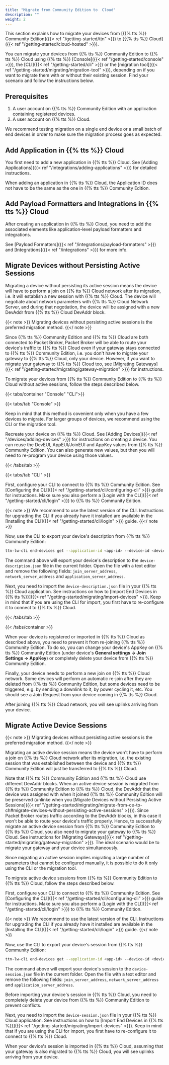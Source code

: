 ```yaml
---
title: "Migrate from Community Edition to  Cloud"
description: ""
weight: 2
---
```


This section explains how to migrate your devices from [{{% tts %}} Community Edition]({{< ref "/getting-started/ttn" >}}) to [{{% tts %}} Cloud]({{< ref "/getting-started/cloud-hosted" >}}).

<!--more-->

You can migrate your devices from {{% tts %}} Community Edition to {{% tts %}} Cloud using {{% tts %}} [Console]({{< ref "/getting-started/console" >}}), the [CLI]({{< ref "/getting-started/cli" >}}) or the [migration tool]({{< ref "/getting-started/migrating/migration-tool" >}}), depending on if you want to migrate them with or without their existing session. Find your scenario and follow the instructions below.

## Prerequisites

1. A user account on {{% tts %}} Community Edition with an application containing registered devices.
2. A user account on {{% tts %}} Cloud.

We recommend testing migration on a single end device or a small batch of end devices in order to make sure the migration process goes as expected.

## Add Application in {{% tts %}} Cloud

You first need to add a new application in {{% tts %}} Cloud. See [Adding Applications]({{< ref "/integrations/adding-applications" >}}) for detailed instructions.

When adding an application in {{% tts %}} Cloud, the Application ID does not have to be the same as the one in {{% tts %}} Community Edition.

## Add Payload Formatters and Integrations in {{% tts %}} Cloud

After creating an application in {{% tts %}} Cloud, you need to add the associated elements like application-level payload formatters and integrations.

See [Payload Formatters]({{< ref "/integrations/payload-formatters" >}}) and [Integrations]({{< ref "/integrations" >}}) for more info.

## Migrate Devices without Persisting Active Sessions

Migrating a device without persisting its active session means the device will have to perform a join on {{% tts %}} Cloud network after its migration, i.e. it will establish a new session with {{% tts %}} Cloud. The device will negotiate about network parameters with {{% tts %}} Cloud Network Server, and during that negotiation, the device will be assigned with a new DevAddr from {{% tts %}} Cloud DevAddr block.

{{< note >}} Migrating devices without persisting active sessions is the preferred migration method. {{</ note >}}

Since {{% tts %}} Community Edition and {{% tts %}} Cloud are both connected to Packet Broker, Packet Broker will be able to route your device's traffic to {{% tts %}} Cloud even if your gateway stays connected to {{% tts %}} Community Edition, i.e. you don't have to migrate your gateway to {{% tts %}} Cloud, only your device. However, if you want to migrate your gateway to {{% tts %}} Cloud too, see [Migrating Gateways]({{< ref "/getting-started/migrating/gateway-migration" >}}) for instructions.

To migrate your devices from {{% tts %}} Community Edition to {{% tts %}} Cloud without active sessions, follow the steps described below.

{{< tabs/container "Console" "CLI">}}

{{< tabs/tab "Console" >}}

Keep in mind that this method is covenient only when you have a few devices to migrate. For larger groups of devices, we recommend using the CLI or the migration tool.

Recreate your device on {{% tts %}} Cloud. See [Adding Devices]({{< ref "/devices/adding-devices" >}}) for instructions on creating a device. You can reuse the DevEUI, AppEUI/JoinEUI and AppKey values from {{% tts %}} Community Edition. You can also generate new values, but then you will need to re-program your device using those values.

{{< /tabs/tab >}}

{{< tabs/tab "CLI" >}}

First, configure your CLI to connect to {{% tts %}} Community Edition. See [Configuring the CLI]({{< ref "/getting-started/cli/configuring-cli" >}}) guide for instructions. Make sure you also perform a [Login with the CLI]({{< ref "/getting-started/cli/login" >}}) to {{% tts %}} Community Edition.

{{< note >}} We recommend to use the latest version of the CLI. Instructions for upgrading the CLI if you already have it installed are available in the [Installing the CLI]({{< ref "/getting-started/cli/login" >}}) guide. {{</ note >}}

Now, use the CLI to export your device's description from {{% tts %}} Community Edition:

```bash
ttn-lw-cli end-devices get --application-id <app-id> --device-id <device-id> --name --description --lorawan-version --lorawan-phy-version --frequency-plan-id --supports-join --root-keys --mac-settings > device-description.json
```

The command above will export your device's description to the `device-description.json` file in the current folder. Open the file with a text editor and remove the following fields: `join_server_address`, `network_server_address` and `application_server_address`.

Next, you need to import the `device-description.json` file in your {{% tts %}} Cloud application. See instructions on how to [Import End Devices in {{% tts %}}]({{< ref "/getting-started/migrating/import-devices" >}}). Keep in mind that if you are using the CLI for import, you first have to re-configure it to connect to {{% tts %}} Cloud.

{{< /tabs/tab >}}

{{< /tabs/container >}}

When your device is registered or imported in {{% tts %}} Cloud as described above, you need to prevent it from re-joining {{% tts %}} Community Edition. To do so, you can change your device's AppKey on {{% tts %}} Community Edition (under device's **General settings &#8594; Join Settings &#8594; AppKey**) or completely delete your device from {{% tts %}} Community Edition.

Finally, your device needs to perform a new join on {{% tts %}} Cloud network. Some devices will perform an automatic re-join after they are deleted from {{% tts %}} Community Edition, but some devices need to be triggered, e.g. by sending a downlink to it, by power cycling it, etc. You should see a Join Request from your device coming in {{% tts %}} Cloud.

After joining {{% tts %}} Cloud network, you will see uplinks arriving from your device.

## Migrate Active Device Sessions

{{< note >}} Migrating devices without persisting active sessions is the preferred migration method. {{</ note >}}

Migrating an active device session means the device won't have to perform a join on {{% tts %}} Cloud network after its migration, i.e. the existing session that was established between the device and {{% tts %}} Community Edition will just be transferred to {{% tts %}} Cloud.

Note that {{% tts %}} Community Edition and {{% tts %}} Cloud use different DevAddr blocks. When an active device session is migrated from {{% tts %}} Community Edition to {{% tts %}} Cloud, the DevAddr that the device was assigned with when it joined {{% tts %}} Community Edition will be preserved (unlinke when you [Migrate Devices without Persisting Active Sessions]({{< ref "/getting-started/migrating/migrate-from-ce-to-ch#migrate-devices-without-persisting-active-sessions" >}})). Since Packet Broker routes traffic according to the DevAddr blocks, in this case it won't be able to route your device's traffic properly. Hence, to successfully migrate an active device session from {{% tts %}} Community Edition to {{% tts %}} Cloud, you also need to migrate your gateway to {{% tts %}} Cloud. See instructions for [Migrating Gateways]({{< ref "/getting-started/migrating/gateway-migration" >}}). The ideal scenario would be to migrate your gateway and your device simultaneously.

Since migrating an active session implies migrating a large number of parameters that cannot be configured manually, it is possible to do it only using the CLI or the migration tool.

To migrate active device sessions from {{% tts %}} Community Edition to {{% tts %}} Cloud, follow the steps described below.

First, configure your CLI to connect to {{% tts %}} Community Edition. See [Configuring the CLI]({{< ref "/getting-started/cli/configuring-cli" >}}) guide for instructions. Make sure you also perform a [Login with the CLI]({{< ref "/getting-started/cli/login" >}}) to {{% tts %}} Community Edition.

{{< note >}} We recommend to use the latest version of the CLI. Instructions for upgrading the CLI if you already have it installed are available in the [Installing the CLI]({{< ref "/getting-started/cli/login" >}}) guide. {{</ note >}}

Now, use the CLI to export your device's session from {{% tts %}} Community Edition:

```bash
ttn-lw-cli end-devices get --application-id <app-id> --device-id <device-id> --name --description --lorawan-version --lorawan-phy-version --frequency-plan-id --supports-join --root-keys --mac-settings --mac-state --session > device-session.json
```

The command above will export your device's session to the `device-session.json` file in the current folder. Open the file with a text editor and remove the following fields: `join_server_address`, `network_server_address` and `application_server_address`.

Before importing your device's session in {{% tts %}} Cloud, you need to completely delete your device from {{% tts %}} Community Edition to prevent conflicts.

Next, you need to import the `device-session.json` file in your {{% tts %}} Cloud application. See instructions on how to [Import End Devices in {{% tts %}}]({{< ref "/getting-started/migrating/import-devices" >}}). Keep in mind that if you are using the CLI for import, you first have to re-configure it to connect to {{% tts %}} Cloud.

When your device's session is imported in {{% tts %}} Cloud, assuming that your gateway is also migrated to {{% tts %}} Cloud, you will see uplinks arriving from your device.